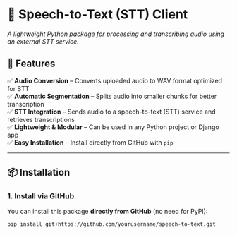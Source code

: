 # 🎤 Speech-to-Text (STT) Client  
*A lightweight Python package for processing and transcribing audio using an external STT service.*  

## 🚀 Features  
✅ **Audio Conversion** – Converts uploaded audio to WAV format optimized for STT  
✅ **Automatic Segmentation** – Splits audio into smaller chunks for better transcription  
✅ **STT Integration** – Sends audio to a speech-to-text (STT) service and retrieves transcriptions  
✅ **Lightweight & Modular** – Can be used in any Python project or Django app  
✅ **Easy Installation** – Install directly from GitHub with `pip`  

---

## 📦 Installation  

### **1. Install via GitHub**  
You can install this package **directly from GitHub** (no need for PyPI):  
```sh
pip install git+https://github.com/yourusername/speech-to-text.git
